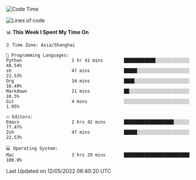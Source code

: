 <!--START_SECTION:waka-->
![Code Time](http://img.shields.io/badge/Code%20Time-706%20hrs%2052%20mins-blue)

![Lines of code](https://img.shields.io/badge/From%20Hello%20World%20I%27ve%20Written-22%20Thousand%20lines%20of%20code-blue)

📊 **This Week I Spent My Time On** 

```text
⌚︎ Time Zone: Asia/Shanghai

💬 Programming Languages: 
Python                   1 hr 41 mins        ████████████░░░░░░░░░░░░░   48.54% 
sh                       47 mins             █████░░░░░░░░░░░░░░░░░░░░   22.53% 
Org                      34 mins             ████░░░░░░░░░░░░░░░░░░░░░   16.49% 
Markdown                 21 mins             ██░░░░░░░░░░░░░░░░░░░░░░░   10.5% 
Git                      4 mins              ░░░░░░░░░░░░░░░░░░░░░░░░░   1.95%

🔥 Editors: 
Emacs                    2 hrs 42 mins       ███████████████████░░░░░░   77.47% 
Zsh                      47 mins             █████░░░░░░░░░░░░░░░░░░░░   22.53%

💻 Operating System: 
Mac                      3 hrs 29 mins       █████████████████████████   100.0%

```


 Last Updated on 12/05/2022 06:40:20 UTC
<!--END_SECTION:waka-->
